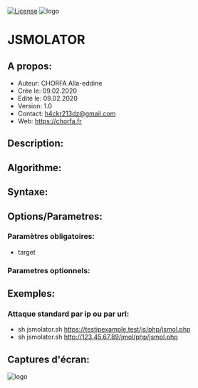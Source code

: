[![License](https://img.shields.io/badge/license-GPLv2-green.svg)](https://github.com/dino213dz)
![logo](https://avatars2.githubusercontent.com/u/34544107 "axisBrutus Logo")

# JSMOLATOR

## A propos:
- Auteur: CHORFA Alla-eddine
- Crée le: 09.02.2020
- Edité le: 09.02.2020
- Version: 1.0
- Contact: h4ckr213dz@gmail.com
- Web: https://chorfa.fr

## Description:


## Algorithme:

## Syntaxe:

## Options/Parametres:
### Paramètres obligatoires:
- target
### Parametres optionnels:

## Exemples:
### Attaque standard par ip ou par url:
- sh jsmolator.sh https://testipexample.test/js/php/jsmol.php
- sh jsmolator.sh http://123.45.67.89/jmol/php/jsmol.php
	 

## Captures d'écran:
![logo](http://dino213dz.online.fr/img/screenshot/axisbrutus_2.5_screenshot.jpg "jsmolator.sh 1.0")
